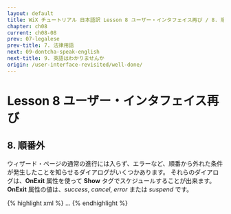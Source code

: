 ```yaml
---
layout: default
title: WiX チュートリアル 日本語訳 Lesson 8 ユーザー・インタフェイス再び / 8. 順番外
chapter: ch08
current: ch08-08
prev: 07-legalese
prev-title: 7. 法律用語
next: 09-dontcha-speak-english
next-title: 9. 英語はわかりませんか
origin: /user-interface-revisited/well-done/
---
```

# Lesson 8 ユーザー・インタフェイス再び

## 8. 順番外

ウィザード・ページの通常の進行には入らず、エラーなど、順番から外れた条件が発生したことを知らせるダイアログがいくつかあります。
それらのダイアログは、**OnExit** 属性を使って **Show** タグでスケジュールすることが出来ます。
**OnExit** 属性の値は、*success*, *cancel*, *error* または *suspend* です。

{% highlight xml %}
<InstallUISequence>
  <Show Dialog="FatalError" OnExit="error" />
  <Show Dialog="UserExit" OnExit="cancel" />
  <Show Dialog="ExitDialog" OnExit="success" />
  ...
</InstallUISequence>
{% endhighlight %}
